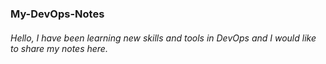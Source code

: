 ### My-DevOps-Notes


###### Hello, I have been learning new skills and tools in DevOps and I would like to share my notes here. 
